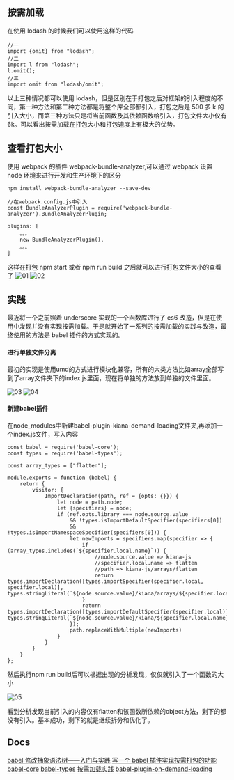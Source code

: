 ## 按需加载

在使用 lodash 的时候我们可以使用这样的代码

```
//一
import {omit} from "lodash";
//二
import l from "lodash";
l.omit();
//三
import omit from "lodash/omit";
```

以上三种情况都可以使用 lodash，但是区别在于打包之后对框架的引入程度的不同，第一种方法和第二种方法都是将整个库全部都引入，打包之后是 500 多 k 的引入大小，而第三种方法只是将当前函数及其依赖函数给引入，打包文件大小仅有 6k。可以看出按需加载在打包大小和打包速度上有极大的优势。

## 查看打包大小

使用 webpack 的插件 webpack-bundle-analyzer,可以通过 webpack 设置 node 环境来进行开发和生产环境下的区分

```
npm install webpack-bundle-analyzer --save-dev

//在webpack.config.js中引入
const BundleAnalyzerPlugin = require('webpack-bundle-analyzer').BundleAnalyzerPlugin;

plugins: [
    。。。
    new BundleAnalyzerPlugin(),
    。。。
]
```

这样在打包 npm start 或者 npm run build 之后就可以进行打包文件大小的查看了
![01]()
![02]()

## 实践

最近将一个之前照着 underscore 实现的一个函数库进行了 es6 改造，但是在使用中发现并没有实现按需加载。于是就开始了一系列的按需加载的实践与改造，最终使用的方法是 babel 插件的方式实现的。

#### 进行单独文件分离

最初的实现是使用umd的方式进行模块化兼容，所有的大类方法比如array全部写到了array文件夹下的index.js里面，现在将单独的方法放到单独的文件里面。

![03]()
![04]()

#### 新建babel插件

在node_modules中新建babel-plugin-kiana-demand-loading文件夹,再添加一个index.js文件，写入内容

```
const babel = require('babel-core');
const types = require('babel-types');

const array_types = ["flatten"];

module.exports = function (babel) {
    return {
        visitor: {
            ImportDeclaration(path, ref = {opts: {}}) {
                let node = path.node;
                let {specifiers} = node;
                if (ref.opts.library === node.source.value
                    && !types.isImportDefaultSpecifier(specifiers[0])
                    && !types.isImportNamespaceSpecifier(specifiers[0])) {
                    let newImports = specifiers.map(specifier => {
                        if (array_types.includes(`${specifier.local.name}`)) {
                            //node.source.value => kiana-js
                            //specifier.local.name => flatten
                            //path => kiana-js/arrays/flatten
                            return types.importDeclaration([types.importSpecifier(specifier.local, specifier.local)], types.stringLiteral(`${node.source.value}/kiana/arrays/${specifier.local.name}`))
                        }
                        return types.importDeclaration([types.importDefaultSpecifier(specifier.local)], types.stringLiteral(`${node.source.value}/kiana/${specifier.local.name}`))
                    });
                    path.replaceWithMultiple(newImports)
                }
            }
        }
    }
};
```

然后执行npm run build后可以根据出现的分析发现，仅仅就引入了一个函数的大小

![05]()

看到分析发现当前引入的内容仅有flatten和该函数所依赖的object方法，剩下的都没有引入。基本成功，剩下的就是继续拆分和优化了。

## Docs

[babel 修改抽象语法树——入门与实践](https://www.jianshu.com/p/3c495dcbed49)
[写一个 babel 插件实现按需打包的功能](https://www.jianshu.com/p/b2e0b90b507d)
[babel-core](https://babeljs.io/docs/en/babel-core)
[babel-types](https://github.com/jamiebuilds/babel-types)
[按需加载实践](https://github.com/MuYunyun/diana/issues/5)
[babel-plugin-on-demand-loading](https://github.com/demos-platform/babel-plugin-on-demand-loading/blob/master/lib/index.js)

